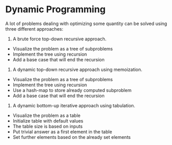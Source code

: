 <h1>Dynamic Programming</h1>

A lot of problems dealing with optimizing some quantity can be solved using three different approaches: 

1. A brute force top-down recursive approach.
  - Visualize the problem as a tree of subproblems
  - Implement the tree using recursion
  - Add a base case that will end the recursion
1. A dynamic top-down recursive approach using memoization.   
  - Visualize the problem as a tree of subproblems
  - Implement the tree using recursion
  - Use a hash-map to store already computed subproblem
  - Add a base case that will end the recursion       
1. A dynamic bottom-up iterative approach using tabulation.
  - Visualize the problem as a table
  - Initialize table with default values
  - The table size is based on inputs
  - Put trivial answer as a first element in the table
  - Set further elements based on the already set elements

